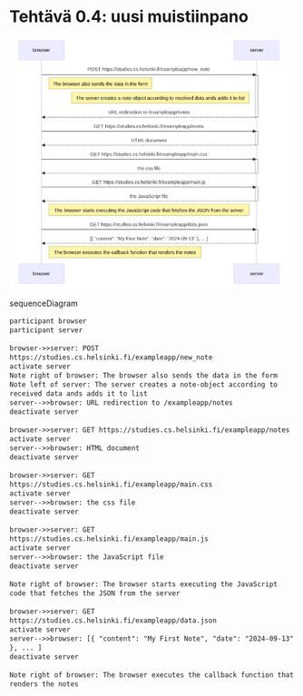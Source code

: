 # Tehtävä 0.4: uusi muistiinpano
![Tehtävä 0.4](tehtava0.4.png "uusi muistiinpano")

sequenceDiagram

    participant browser
    participant server
    
    browser->>server: POST https://studies.cs.helsinki.fi/exampleapp/new_note
    activate server
    Note right of browser: The browser also sends the data in the form
    Note left of server: The server creates a note-object according to received data ands adds it to list
    server-->>browser: URL redirection to /exampleapp/notes
    deactivate server
    
    browser->>server: GET https://studies.cs.helsinki.fi/exampleapp/notes
    activate server
    server-->>browser: HTML document
    deactivate server
    
    browser->>server: GET https://studies.cs.helsinki.fi/exampleapp/main.css
    activate server
    server-->>browser: the css file
    deactivate server
    
    browser->>server: GET https://studies.cs.helsinki.fi/exampleapp/main.js
    activate server
    server-->>browser: the JavaScript file
    deactivate server
    
    Note right of browser: The browser starts executing the JavaScript code that fetches the JSON from the server
    
    browser->>server: GET https://studies.cs.helsinki.fi/exampleapp/data.json
    activate server
    server-->>browser: [{ "content": "My First Note", "date": "2024-09-13" }, ... ]
    deactivate server    

    Note right of browser: The browser executes the callback function that renders the notes 
